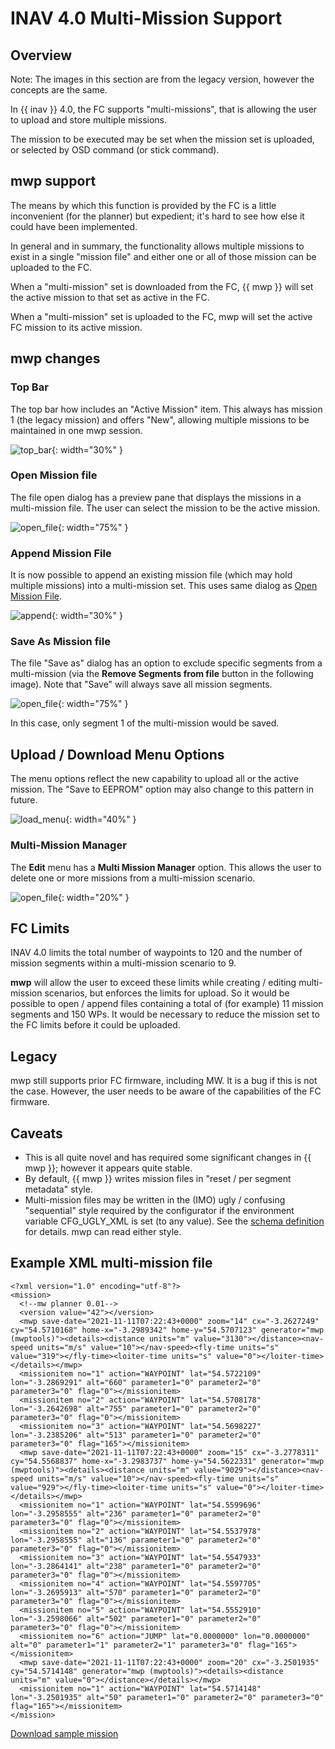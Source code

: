 # INAV 4.0 Multi-Mission Support

## Overview

Note: The images in this section are from the legacy version, however the concepts are the same.

In {{ inav }} 4.0, the FC supports "multi-missions", that is allowing the user to upload and store multiple missions.

The mission to be executed may be set when the mission set is uploaded, or selected by OSD command (or stick command).

## mwp support

The means by which this function is provided by the FC is a little inconvenient (for the planner) but expedient; it's hard to see how else it could have been implemented.

In general and in summary, the functionality allows multiple missions to exist in a single "mission file" and either one or all of those mission can be uploaded to the FC.

When a "multi-mission" set is downloaded from the FC, {{ mwp }} will set the active mission to that set as active in the FC.

When a "multi-mission" set is uploaded to the FC, mwp will set the active FC mission to its active mission.

## mwp changes

### Top Bar

The top bar how includes an "Active Mission" item. This always has mission 1 (the legacy mission) and offers "New", allowing multiple missions to be maintained in one mwp session.

![top_bar](images/mm_top_bar.avif){: width="30%" }

### Open Mission file

The file open dialog has a preview pane that displays the missions in a multi-mission file. The user can select the mission to be the active mission.

![open_file](images/mm_open.avif){: width="75%" }

### Append Mission File

It is now possible to append an existing mission file (which may hold multiple missions) into a multi-mission set. This uses same dialog as [Open Mission File](#open-mission-file).

![append](images/mm_append.avif){: width="30%" }

### Save As Mission file

The file "Save as" dialog has an option to exclude specific segments from a multi-mission (via the **Remove Segments from file** button in the following image).
Note that "Save" will always save all mission segments.

![open_file](images/mm_saveas.avif){: width="75%" }

In this case, only segment 1 of the multi-mission would be saved.

## Upload / Download Menu Options

The menu options reflect the new capability to upload all or the active mission. The "Save to EEPROM" option may also change to this pattern in future.

![load_menu](images/mm_menus.avif){: width="40%" }

### Multi-Mission Manager

The **Edit** menu has a **Multi Mission Manager** option. This allows the user to delete one or more missions from a multi-mission scenario.

![open_file](images/mm_manager.avif){: width="20%" }


## FC Limits

INAV 4.0 limits the total number of waypoints to 120 and the number of mission segments within a multi-mission scenario to 9.

**mwp** will allow the user to exceed these limits while creating / editing multi-mission scenarios, but enforces the limits for upload. So it would be possible to open / append files containing a total of (for example) 11 mission segments and 150 WPs. It would be necessary to reduce the mission set to the FC limits before it could be uploaded.

## Legacy

mwp still supports prior FC firmware, including MW. It is a bug if this is not the case. However, the user needs to be aware of the capabilities of the FC firmware.

## Caveats

* This is all quite novel and has required some significant changes in {{ mwp }}; however it appears quite stable.
* By default, {{ mwp }} writes mission files in "reset / per segment metadata" style.
* Multi-mission files may be written in the (IMO) ugly / confusing "sequential" style required by the configurator if the environment variable CFG_UGLY_XML is set (to any value). See the [schema definition](https://github.com/iNavFlight/inav/tree/master/docs/development/wp_mission_schema) for details. mwp can read either style.

## Example XML multi-mission file

    <?xml version="1.0" encoding="utf-8"?>
    <mission>
      <!--mw planner 0.01-->
      <version value="42"></version>
      <mwp save-date="2021-11-11T07:22:43+0000" zoom="14" cx="-3.2627249" cy="54.5710168" home-x="-3.2989342" home-y="54.5707123" generator="mwp (mwptools)"><details><distance units="m" value="3130"></distance><nav-speed units="m/s" value="10"></nav-speed><fly-time units="s" value="319"></fly-time><loiter-time units="s" value="0"></loiter-time></details></mwp>
      <missionitem no="1" action="WAYPOINT" lat="54.5722109" lon="-3.2869291" alt="660" parameter1="0" parameter2="0" parameter3="0" flag="0"></missionitem>
      <missionitem no="2" action="WAYPOINT" lat="54.5708178" lon="-3.2642698" alt="755" parameter1="0" parameter2="0" parameter3="0" flag="0"></missionitem>
      <missionitem no="3" action="WAYPOINT" lat="54.5698227" lon="-3.2385206" alt="513" parameter1="0" parameter2="0" parameter3="0" flag="165"></missionitem>
      <mwp save-date="2021-11-11T07:22:43+0000" zoom="15" cx="-3.2778311" cy="54.5568837" home-x="-3.2983737" home-y="54.5622331" generator="mwp (mwptools)"><details><distance units="m" value="9029"></distance><nav-speed units="m/s" value="10"></nav-speed><fly-time units="s" value="929"></fly-time><loiter-time units="s" value="0"></loiter-time></details></mwp>
      <missionitem no="1" action="WAYPOINT" lat="54.5599696" lon="-3.2958555" alt="236" parameter1="0" parameter2="0" parameter3="0" flag="0"></missionitem>
      <missionitem no="2" action="WAYPOINT" lat="54.5537978" lon="-3.2958555" alt="136" parameter1="0" parameter2="0" parameter3="0" flag="0"></missionitem>
      <missionitem no="3" action="WAYPOINT" lat="54.5547933" lon="-3.2864141" alt="238" parameter1="0" parameter2="0" parameter3="0" flag="0"></missionitem>
      <missionitem no="4" action="WAYPOINT" lat="54.5597705" lon="-3.2695913" alt="570" parameter1="0" parameter2="0" parameter3="0" flag="0"></missionitem>
      <missionitem no="5" action="WAYPOINT" lat="54.5552910" lon="-3.2598066" alt="502" parameter1="0" parameter2="0" parameter3="0" flag="0"></missionitem>
      <missionitem no="6" action="JUMP" lat="0.0000000" lon="0.0000000" alt="0" parameter1="1" parameter2="1" parameter3="0" flag="165"></missionitem>
      <mwp save-date="2021-11-11T07:22:43+0000" zoom="20" cx="-3.2501935" cy="54.5714148" generator="mwp (mwptools)"><details><distance units="m" value="0"></distance></details></mwp>
      <missionitem no="1" action="WAYPOINT" lat="54.5714148" lon="-3.2501935" alt="50" parameter1="0" parameter2="0" parameter3="0" flag="165"></missionitem>
    </mission>

[Download sample mission](https://github.com/stronnag/mwptools/wiki/assets/sample-multi.mission)
